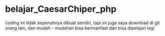 # belajar_CaesarChiper_php
coding ini tidak sepenuhnya dibuat sendiri, tapi ini juga saya download di git orang lain, dan mudah - mudahan bisa bermanfaat dan bisa dipelajari lagi
